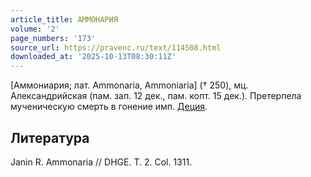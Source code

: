 ```yaml
---
article_title: АММОНАРИЯ
volume: '2'
page_numbers: '173'
source_url: https://pravenc.ru/text/114508.html
downloaded_at: '2025-10-13T08:30:11Z'
---
```


[Аммониария; лат. Ammonaria, Ammoniaria] († 250), мц. Александрийская (пам. зап. 12 дек., пам. копт. 15 дек.). Претерпела мученическую смерть в гонение имп. [Деция](https://pravenc.ru/text/Деций.html).

## Литература

Janin R. Ammonaria // DHGE. T. 2. Col. 1311.
